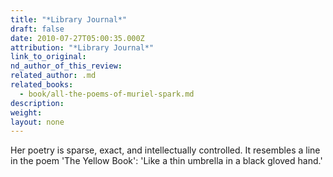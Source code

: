 ```yaml
---
title: "*Library Journal*"
draft: false
date: 2010-07-27T05:00:35.000Z
attribution: "*Library Journal*"
link_to_original:
nd_author_of_this_review:
related_author: .md
related_books:
  - book/all-the-poems-of-muriel-spark.md
description:
weight:
layout: none
---
```

Her poetry is sparse, exact, and intellectually controlled. It resembles a line in the poem 'The Yellow Book': 'Like a thin umbrella in a black gloved hand.'

